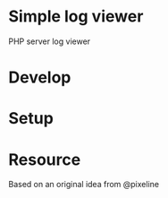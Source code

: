# Simple log viewer
PHP server log viewer

# Develop



# Setup

# Resource

Based on an original idea from @pixeline